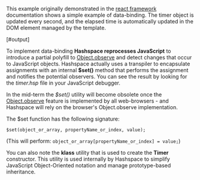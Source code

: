 
This example originally demonstrated in the [react framework][react] documentation shows a simple example of data-binding. The timer object is updated every second, and the elapsed time is automatically updated in the DOM element managed by the template.

[#output]

To implement data-binding **Hashspace reprocesses JavaScript** to introduce a partial polyfill to [Object.observe][objobserve] and detect changes that occur to JavaScript objects. Hashspace actually uses a transpiler to encapsulate assignments with an internal **$set()** method that performs the assignment and notifies the potential observers. You can see the result by looking for the *timer.hsp* file in your JavaScript debugger.

In the mid-term the *$set()* utility will become obsolete once the [Object.observe][objobserve] feature is implemented by all web-browsers - and Hashspace will rely on the browser's Object.observe implementation.

The $set function has the following signature:
	
	$set(object_or_array, propertyName_or_index, value);

(This will perform:  `object_or_array[propertyName_or_index] = value;`)

You can also note the **klass** utility that is used to create the **Timer** constructor. This utility is used internally by Hashspace to simplify JavaScript Object-Oriented notation and manage prototype-based inheritance.

[react]: http://facebook.github.io/react/
[objobserve]: http://updates.html5rocks.com/2012/11/Respond-to-change-with-Object-observe
[timer.hsp]: /samples/timer/timer.hsp